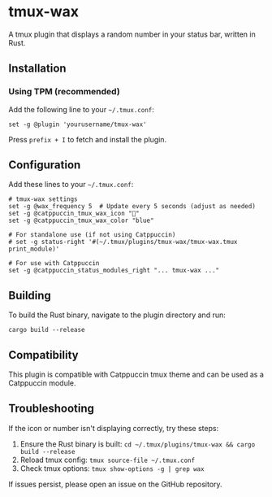 # tmux-wax

A tmux plugin that displays a random number in your status bar, written in Rust.

## Installation

### Using TPM (recommended)

Add the following line to your `~/.tmux.conf`:

```
set -g @plugin 'yourusername/tmux-wax'
```

Press `prefix + I` to fetch and install the plugin.

## Configuration

Add these lines to your `~/.tmux.conf`:

```
# tmux-wax settings
set -g @wax_frequency 5  # Update every 5 seconds (adjust as needed)
set -g @catppuccin_tmux_wax_icon "🎲"
set -g @catppuccin_tmux_wax_color "blue"

# For standalone use (if not using Catppuccin)
# set -g status-right '#(~/.tmux/plugins/tmux-wax/tmux-wax.tmux print_module)'

# For use with Catppuccin
set -g @catppuccin_status_modules_right "... tmux-wax ..."
```

## Building

To build the Rust binary, navigate to the plugin directory and run:

```
cargo build --release
```

## Compatibility

This plugin is compatible with Catppuccin tmux theme and can be used as a Catppuccin module.

## Troubleshooting

If the icon or number isn't displaying correctly, try these steps:

1. Ensure the Rust binary is built: `cd ~/.tmux/plugins/tmux-wax && cargo build --release`
2. Reload tmux config: `tmux source-file ~/.tmux.conf`
3. Check tmux options: `tmux show-options -g | grep wax`

If issues persist, please open an issue on the GitHub repository.
